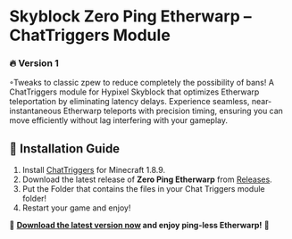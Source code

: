 #  Skyblock Zero Ping Etherwarp – ChatTriggers Module  

### 🔥 Version 1

◦Tweaks to classic zpew to reduce completely the possibility of bans! A ChatTriggers module for Hypixel Skyblock that optimizes Etherwarp teleportation by eliminating latency delays. Experience seamless, near-instantaneous Etherwarp teleports with precision timing, ensuring you can move efficiently without lag interfering with your gameplay.

## 📜 Installation Guide  
1. Install [ChatTriggers](https://www.chattriggers.com/) for Minecraft 1.8.9.  
2. Download the latest release of **Zero Ping Etherwarp** from [Releases](#).  
3. Put the Folder that contains the files in your Chat Triggers module folder!
4. Restart your game and enjoy!

💾 **[Download the latest version now](https://github.com/DashTertle/Zero-Ping-Etherwarp/releases/tag/skyblock) and enjoy ping-less Etherwarp!** 🚀  
